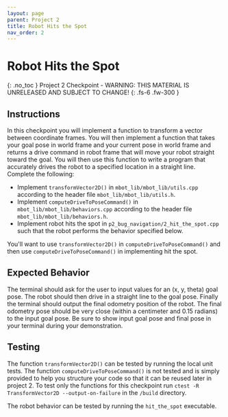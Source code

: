 ```yaml
---
layout: page
parent: Project 2
title: Robot Hits the Spot
nav_order: 2
---
```


# Robot Hits the Spot
{: .no_toc }
Project 2 Checkpoint - WARNING: THIS MATERIAL IS UNRELEASED AND SUBJECT TO CHANGE!
{: .fs-6 .fw-300 }

## Instructions

In this checkpoint you will implement a function to transform a vector between coordinate frames. You will then implement a function that takes your goal pose in world frame and your current pose in world frame and returns a drive command in robot frame that will move your robot straight toward the goal. You will then use this function to write a program that accurately drives the robot to a specified location in a straight line. Complete the following:

- Implement ```transformVector2D()``` in ```mbot_lib/mbot_lib/utils.cpp``` according to the header file ```mbot_lib/mbot_lib/utils.h```.
- Implement ```computeDriveToPoseCommand()``` in ```mbot_lib/mbot_lib/behaviors.cpp``` according to the header file ```mbot_lib/mbot_lib/behaviors.h```.
- Implement robot hits the spot in ```p2_bug_navigation/2_hit_the_spot.cpp``` such that the robot performs the behavior specified below.

You'll want to use ```transformVector2D()``` in ```computeDriveToPoseCommand()``` and then use ```computeDriveToPoseCommand()``` in implementing hit the spot. 

## Expected Behavior

The terminal should ask for the user to input values for an (x, y, theta) goal pose. The robot should then drive in a straight line to the goal pose. Finally the terminal should output the final odometry position of the robot. The final odometry pose should be very close (within a centimeter and 0.15 radians) to the input goal pose. Be sure to show input goal pose and final pose in your terminal during your demonstration.

## Testing

The function ```transformVector2D()``` can be tested by running the local unit tests. The function ```computeDriveToPoseCommand()``` is not tested and is simply provided to help you structure your code so that it can be reused later in project 2. To test only the functions for this checkpoint run ```ctest -R TransformVector2D --output-on-failure``` in the ```/build``` directory.

The robot behavior can be tested by running the ```hit_the_spot``` executable. 